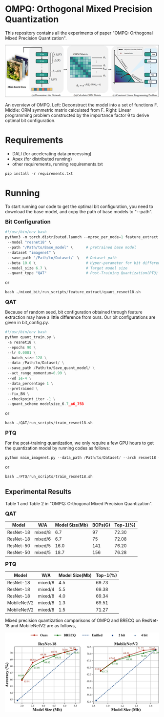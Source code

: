 

# OMPQ: Orthogonal Mixed Precision Quantization

This repository contains all the experiments of paper "OMPQ: Orthogonal Mixed Precision Quantization".

![overview](overview.png)

An overview of OMPQ. Left: Deconstruct the model into a set of functions F. Middle: ORM symmetric matrix calculated from F. Right: Linear programming problem constructed by the importance factor θ to derive optimal bit configuration.

# Requirements

* DALI (for accelerating data processing)
* Apex (for distributed running)
* other requirements, running requirements.txt

```python
pip install -r requirements.txt
```



# Running

To start running our code to get the optimal bit configuration, you need to download the base model, and copy the path of base models to "--path". 

<font size=4>**Bit Configuration**</font>

```python
#!/usr/bin/env bash
python3 -m torch.distributed.launch --nproc_per_node=1 feature_extract.py \
 --model "resnet18" \
 --path "/Path/to/Base_model" \      # pretrained base model
 --dataset "imagenet" \
 --save_path '/Path/to/Dataset/' \   # Dataset path
 --beta 10.0 \                       # Hyper-parameter for bit difference
 --model_size 6.7 \                  # Target model size
 --quant_type "QAT"                  # Post-Training Quantization(PTQ) or Quantization-Aware Training(QAT)
```

or 

```python
bash ./mixed_bit/run_scripts/feature_extract/quant_resnet18.sh
```



<font size=4>**QAT**</font>

Because of random seed, bit configuration obtained through feature extraction may have a little difference from ours. Our bit configurations are given in bit_config.py.

```python
#!/usr/bin/env bash
python quant_train.py \
 -a resnet18 \
 --epochs 90 \
 --lr 0.0001 \
 --batch_size 128 \
 --data /Path/to/Dataset/ \
 --save_path /Path/to/Save_quant_model/ \
 --act_range_momentum=0.99 \
 --wd 1e-4 \
 --data_percentage 1 \
 --pretrained \
 --fix_BN \
 --checkpoint_iter -1 \
 --quant_scheme modelsize_6.7_a6_75B
```

or

```python
bash ./QAT/run_scripts/train_resnet18.sh
```



<font size=4>**PTQ**</font>

For the post-training quantization, we only require a few GPU hours to get the quantization model by running codes as follows:

```python
python main_imagenet.py --data_path /Path/to/Dataset/ --arch resnet18 --n_bits_w 2 --channel_wise --n_bits_a 8 --act_quant --test_before_calibration --bit_cfg "[4, 3, 3, 4, 4, 4, 4, 4, 4, 4, 3, 3, 4, 4, 3, 3, 3, 3]"
```

or

```python
bash ./PTQ/run_scripts/train_resnet18.sh
```



## Experimental Results

Table 1 and Table 2 in "OMPQ: Orthogonal Mixed Precision Quantization".

<font size=4>**QAT**</font>

| Model     | W/A     | Model Size(Mb) | BOPs(G) | Top-1(%) |
| --------- | ------- | -------------- | ------- | -------- |
| ResNet-18 | mixed/8 | 6.7            | 97      | 72.30    |
| ResNet-18 | mixed/6 | 6.7            | 75      | 72.08    |
| ResNet-50 | mixed/5 | 16.0           | 141     | 76.20    |
| ResNet-50 | mixed/5 | 18.7           | 156     | 76.28    |

<font size=4>**PTQ**</font>

| Model       | W/A     | Model Size(Mb) | Top-1(%) |
| ----------- | ------- | -------------- | -------- |
| ResNet-18   | mixed/8 | 4.5            | 69.73    |
| ResNet-18   | mixed/4 | 5.5            | 69.38    |
| ResNet-18   | mixed/8 | 4.0            | 69.34    |
| MobileNetV2 | mixed/8 | 1.3            | 69.51    |
| MobileNetV2 | mixed/8 | 1.5            | 71.27    |

 Mixed precision quantization comparisons of OMPQ and BRECQ on ResNet-18 and MobileNetV2 are as follows,

![ Mixed precision quantization comparison](comparison.jpg)
